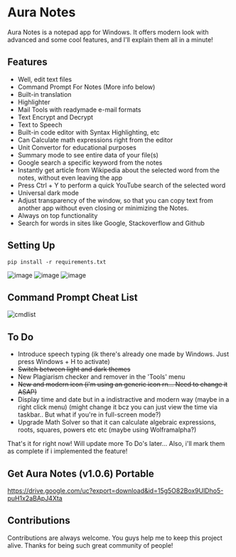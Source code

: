 
# Aura Notes

Aura Notes is a notepad app for Windows. It offers modern look with advanced and some cool features, and I'll explain them all in a minute!

## Features

- Well, edit text files
- Command Prompt For Notes (More info below)
- Built-in translation
- Highlighter
- Mail Tools with readymade e-mail formats
- Text Encrypt and Decrypt
- Text to Speech
- Built-in code editor with Syntax Highlighting, etc
- Can Calculate math expressions right from the editor
- Unit Convertor for educational purposes
- Summary mode to see entire data of your file(s)
- Google search a specific keyword from the notes
- Instantly get article from Wikipedia about the selected word from the notes, without even leaving the app
- Press Ctrl + Y to perform a quick YouTube search of the selected word
- Universal dark mode
- Adjust transparency of the window, so that you can copy text from another app without even closing or minimizing the Notes.
- Always on top functionality
- Search for words in sites like Google, Stackoverflow and Github

## Setting Up
```
pip install -r requirements.txt
```



![image](https://user-images.githubusercontent.com/109947257/204121772-a33606fa-50a5-45f5-b5d3-09fcfcf63c96.png)
![image](https://user-images.githubusercontent.com/109947257/204121956-b1b93d8f-1b81-4381-9157-e29d968e1909.png)
![image](https://user-images.githubusercontent.com/109947257/204121993-b26a440d-f150-4556-a7a8-de5875229952.png)


## Command Prompt Cheat List

![cmdlist](https://user-images.githubusercontent.com/109947257/204121886-ff91392e-466d-40c3-adc6-139439c73e51.png)


## To Do 

- Introduce speech typing (ik there's already one made by Windows. Just press Windows + H to activate)
- ~~Switch between light and dark themes~~
- New Plagiarism checker and remover in the 'Tools' menu
- ~~New and modern icon (i'm using an generic icon rn... Need to change it ASAP)~~
- Display time and date but in a indistractive and modern way (maybe in a right click menu) (might change it bcz you can just view the time via taskbar.. But what if you're in full-screen mode?)
- Upgrade Math Solver so that it can calculate algebraic expressions, roots, squares, powers etc etc (maybe using Wolframalpha?)

That's it for right now! Will update more To Do's later... Also, i'll mark them as complete if i implemented the feature!

## Get Aura Notes (v1.0.6) Portable
https://drive.google.com/uc?export=download&id=15g5O82Box9UlDho5-puH1x2aBApJ4Xta

##     

## Contributions
Contributions are always welcome. You guys help me to keep this project alive. Thanks for being such great community of people!
